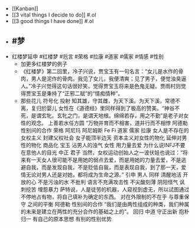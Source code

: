 - [[Kanban]]
- [[3 vital things I decide to do]] #.ol
- [[3 good things I have done]] #.ol
- #梦
	-
- 红楼梦延申 #红楼梦 #卮言 #荣格 #拉康 #道家 #儒家 #情感 #性别
	- 加更多红楼梦的例子
	- 《红楼梦》第二回里，冷子兴说，贾宝玉有一句名言：“女儿是水作的骨肉，男人是泥作的骨肉。我见了女儿，我便清爽；见了男子，便觉浊臭逼人。”冷子兴觉得这句话很好笑，觉得贾宝玉将来是色鬼无疑。贾雨村则觉得贾宝玉是秉持了“正邪二赋”的“情痴情种”。
	- 那些花儿
	  符号化 投射
	  知其雄，守其雌，为天下溪。为天下溪，常德不离，复归於婴儿
	  女性在《道德经》里同样得到了极高的赞美。“神谷不死，是谓玄牝。玄牝之门，是谓天地根。绵绵若存，用之不勤”是老子对女性的观念。
	  上善若水任方圆
	  “万物并育而不相害，道并行而不相悖
	  阿德勒 性别间的合作
	  荣格 阿尼玛 阿尼姆斯
	  Fe  Fi
	  道家 儒家
	  拉康 女人是不存在的 
	  女权主义 封建父权社会 女子能顶半边天
	  资本主义对女性的物化 延伸对男性的物化 商品化
	  宝玉 沾男人的浊气 女性 用力量去爱
	  为什么说INFJ不要在意他人的目光 
	  中正 君子
	  当然，女权运动创始人之一波伏娃也说过：“将来有一天女人很可能不是用她的弱点去爱，而是用她的力量去爱，不是逃避自我，而是发现自我，不是贬低自我，而是表现自我，到了那一天，爱情无论对男人还是对她，都将成为生命之源。” 引申 男人 同样 清醒地活 开放的心 不是污浊的水 不批判 语言不充满攻击性 不尖酸刻薄 阴阳怪气 讽刺挖苦 埋怨暴力
	  萨特说，人是徒劳的机器，人窥视到虚无，所以试图通过不停地占有物，将自己填补为确定的东西。
	  对在外限制的不在乎 与尊重保守 之间的平衡
	  阿德勒 性别间的合作
	  “我们是由两性组成的种类，我们种属的未来是建立在两性的充分合作的基础之上的”。
	  回归 中道 
	  守正出新 抱朴归一 有自己的原本思想 有别的性别优势